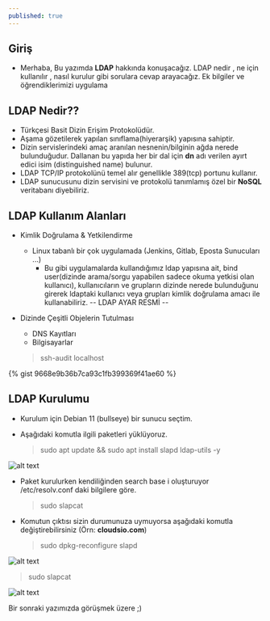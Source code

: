 ```yaml
---
published: true
---
```



## Giriş
  * Merhaba, Bu yazımda **LDAP** hakkında konuşacağız. LDAP nedir , ne için kullanılır , nasıl kurulur gibi sorulara cevap arayacağız. Ek bilgiler ve öğrendiklerimizi uygulama

## LDAP Nedir??
  * Türkçesi Basit Dizin Erişim Protokolüdür. 
  * Aşama gözetilerek yapılan sınıflama(hiyerarşik) yapısına sahiptir.
  * Dizin servislerindeki amaç aranılan nesnenin/bilginin ağda nerede bulunduğudur. Dallanan bu yapıda her bir dal için **dn** adı verilen ayırt edici isim (distinguished name) bulunur.
  * LDAP TCP/IP protokolünü temel alır genellikle 389(tcp) portunu kullanır.
  * LDAP sunucusunu dizin servisini ve protokolü tanımlamış özel bir **NoSQL** veritabanı diyebiliriz.

## LDAP Kullanım Alanları

  * Kimlik Doğrulama & Yetkilendirme
    * Linux tabanlı bir çok uygulamada (Jenkins, Gitlab,  Eposta Sunucuları ...)
      * Bu gibi uygulamalarda kullandığımız ldap yapısına ait, bind user(dizinde arama/sorgu yapabilen sadece okuma yetkisi olan kullanıcı), kullanıcıların ve grupların dizinde nerede bulunduğunu girerek ldaptaki kullanıcı veya grupları kimlik doğrulama amacı ile kullanabiliriz.
        -- LDAP AYAR RESMİ --

  * Dizinde Çeşitli Objelerin Tutulması
    * DNS Kayıtları
    * Bilgisayarlar 

    >ssh-audit localhost



{% gist 9668e9b36b7ca93c1fb399369f41ae60 %}

## LDAP Kurulumu

  * Kurulum için Debian 11 (bullseye) bir sunucu seçtim. 
  * Aşağıdaki komutla ilgili paketleri yüklüyoruz.

    >sudo apt update && sudo apt install slapd ldap-utils -y

  ![alt text](https://berkanterbey.github.io/images/020.png "slapd parola")

  * Paket kurulurken kendiliğinden search base i oluşturuyor /etc/resolv.conf daki bilgilere göre.

    >sudo slapcat
  * Komutun çıktısı sizin durumunuza uymuyorsa aşağıdaki komutla değiştirebilirsiniz (Örn: **cloudsio.com**) 

    >sudo dpkg-reconfigure slapd

  ![alt text](https://berkanterbey.github.io/images/21-26.gif "dpkg-reconfigure slapd adımları")
  
  >sudo slapcat

  ![alt text](https://berkanterbey.github.io/images/027.png "slapcat komut çıktısı")

Bir sonraki yazımızda görüşmek üzere ;)

